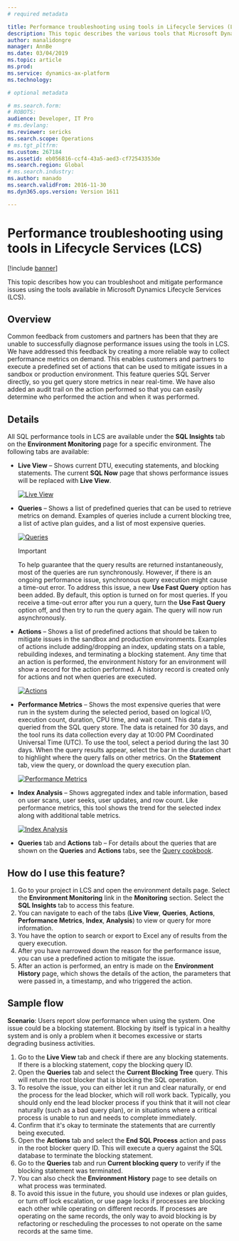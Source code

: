 ```yaml
---
# required metadata

title: Performance troubleshooting using tools in Lifecycle Services (LCS)
description: This topic describes the various tools that Microsoft Dynamics Lifecycle Services (LCS) provides to help you diagnose and mitigate performance issues in your sandbox and production environments.
author: manalidongre
manager: AnnBe
ms.date: 03/04/2019
ms.topic: article
ms.prod: 
ms.service: dynamics-ax-platform
ms.technology: 

# optional metadata

# ms.search.form: 
# ROBOTS: 
audience: Developer, IT Pro
# ms.devlang: 
ms.reviewer: sericks
ms.search.scope: Operations
# ms.tgt_pltfrm: 
ms.custom: 267184
ms.assetid: eb056816-ccf4-43a5-aed3-cf72543353de
ms.search.region: Global
# ms.search.industry: 
ms.author: manado
ms.search.validFrom: 2016-11-30
ms.dyn365.ops.version: Version 1611

---
```


# Performance troubleshooting using tools in Lifecycle Services (LCS)

[!include [banner](../includes/banner.md)]

This topic describes how you can troubleshoot and mitigate performance issues using the tools available in Microsoft Dynamics Lifecycle Services (LCS).

## Overview

Common feedback from customers and partners has been that they are unable to successfully diagnose performance issues using the tools in LCS. We have addressed this feedback by creating a more reliable way to collect performance metrics on demand. This enables customers and partners to execute a predefined set of actions that can be used to mitigate issues in a sandbox or production environment. This feature queries SQL Server directly, so you get query store metrics in near real-time. We have also added an audit trail on the action performed so that you can easily determine who performed the action and when it was performed.

## Details

All SQL performance tools in LCS are available under the **SQL Insights** tab on the **Environment Monitoring** page for a specific environment. The following tabs are available:

- **Live View** – Shows current DTU, executing statements, and blocking statements. The current **SQL Now** page that shows performance issues will be replaced with **Live View**.

    [![Live View](./media/LiveView.JPG)](./media/LiveView.JPG)

- **Queries** – Shows a list of predefined queries that can be used to retrieve metrics on demand. Examples of queries include a current blocking tree, a list of active plan guides, and a list of most expensive queries.

    [![Queries](./media/Queries.JPG)](./media/Queries.JPG)
 
    > [!IMPORTANT]
    > To help guarantee that the query results are returned instantaneously, most of the queries are run synchronously. However, if there is an ongoing performance issue, synchronous query execution might cause a time-out error. To address this issue, a new **Use Fast Query** option has been added. By default, this option is turned on for most queries. If you receive a time-out error after you run a query, turn the **Use Fast Query** option off, and then try to run the query again. The query will now run asynchronously.

- **Actions** – Shows a list of predefined actions that should be taken to mitigate issues in the sandbox and production environments. Examples of actions include adding/dropping an index, updating stats on a table, rebuilding indexes, and terminating a blocking statement. Any time that an action is performed, the environment history for an environment will show a record for the action performed. A history record is created only for actions and not when queries are executed. 

    [![Actions](./media/Actions.JPG)](./media/Actions.JPG)

- **Performance Metrics** – Shows the most expensive queries that were run in the system during the selected period, based on logical I/O, execution count, duration, CPU time, and wait count. This data is queried from the SQL query store. The data is retained for 30 days, and the tool runs its data collection every day at 10:00 PM Coordinated Universal Time (UTC). To use the tool, select a period during the last 30 days. When the query results appear, select the bar in the duration chart to highlight where the query falls on other metrics. On the **Statement** tab, view the query, or download the query execution plan.

    [![Performance Metrics](./media/perfmetrics.JPG)](./media/perfmetrics.JPG)

- **Index Analysis** – Shows aggregated index and table information, based on user scans, user seeks, user updates, and row count. Like performance metrics, this tool shows the trend for the selected index along with additional table metrics.

    [![Index Analysis](./media/IndexAnalysis.JPG)](./media/IndexAnalysis.JPG)

- **Queries** tab and **Actions** tab – For details about the queries that are shown on the **Queries** and **Actions** tabs, see the [Query cookbook](querycookbook.md).

## How do I use this feature?

1. Go to your project in LCS and open the environment details page. Select the **Environment Monitoring** link in the **Monitoring** section. Select the **SQL Insights** tab to access this feature.
2. You can navigate to each of the tabs (**Live View**, **Queries**, **Actions**, **Performance Metrics**, **Index**, **Analysis**) to view or query for more information.
3. You have the option to search or export to Excel any of results from the query execution.
4. After you have narrowed down the reason for the performance issue, you can use a predefined action to mitigate the issue.
5. After an action is performed, an entry is made on the **Environment History** page, which shows the details of the action, the parameters that were passed in, a timestamp, and who triggered the action.

## Sample flow

**Scenario**: Users report slow performance when using the system. One issue could be a blocking statement. Blocking by itself is typical in a healthy system and is only a problem when it becomes excessive or starts degrading business activities.

1. Go to the **Live View** tab and check if there are any blocking statements. If there is a blocking statement, copy the blocking query ID.
2. Open the **Queries** tab and select the **Current Blocking Tree** query. This will return the root blocker that is blocking the SQL operation.
3. To resolve the issue, you can either let it run and clear naturally, or end the process for the lead blocker, which will roll work back. Typically, you should only end the lead blocker process if you think that it will not clear naturally (such as a bad query plan), or in situations where a critical process is unable to run and needs to complete immediately.
4. Confirm that it's okay to terminate the statements that are currently being executed.
5. Open the **Actions** tab and select the **End SQL Process** action and pass in the root blocker query ID. This will execute a query against the SQL database to terminate the blocking statement.
6. Go to the **Queries** tab and run **Current blocking query** to verify if the blocking statement was terminated.
7. You can also check the **Environment History** page to see details on what process was terminated.
8. To avoid this issue in the future, you should use indexes or plan guides, or turn off lock escalation, or use page locks if processes are blocking each other while operating on different records. If processes are operating on the same records, the only way to avoid blocking is by refactoring or rescheduling the processes to not operate on the same records at the same time.
